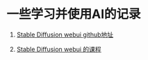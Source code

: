 # 一些学习并使用AI的记录


1. [Stable Diffusion webui github地址](https://github.com/AUTOMATIC1111/stable-diffusion-webui)

2. [Stable Diffusion webui 的课程](https://www.bilibili.com/video/BV1As4y127HW)



